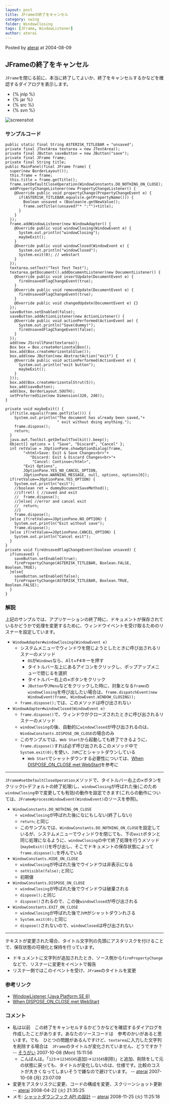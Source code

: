 ```yaml
---
layout: post
title: JFrameの終了をキャンセル
category: swing
folder: WindowClosing
tags: [JFrame, WindowListener]
author: aterai
---
```


Posted by [aterai](http://terai.xrea.jp/aterai.html) at 2004-08-09

## JFrameの終了をキャンセル
`JFrame`を閉じる前に、本当に終了してよいか、終了をキャンセルするかなどを確認するダイアログを表示します。

- {% jnlp %}
- {% jar %}
- {% src %}
- {% svn %}

<!-- dummy comment line for breaking list -->

![screenshot](https://lh3.googleusercontent.com/_9Z4BYR88imo/TQTWuSq18TI/AAAAAAAAAps/aCkiOWRqfDE/s800/WindowClosing.png)

### サンプルコード
<pre class="prettyprint"><code>public static final String ASTERISK_TITLEBAR = "unsaved";
private final JTextArea textarea = new JTextArea();
private final JButton saveButton = new JButton("save");
private final JFrame frame;
private final String title;
public MainPanel(final JFrame frame) {
  super(new BorderLayout());
  this.frame = frame;
  this.title = frame.getTitle();
  frame.setDefaultCloseOperation(WindowConstants.DO_NOTHING_ON_CLOSE);
  addPropertyChangeListener(new PropertyChangeListener() {
    @Override public void propertyChange(PropertyChangeEvent e) {
      if(ASTERISK_TITLEBAR.equals(e.getPropertyName())) {
        Boolean unsaved = (Boolean)e.getNewValue();
        frame.setTitle((unsaved?"* ":"")+title);
      }
    }
  });
  frame.addWindowListener(new WindowAdapter() {
    @Override public void windowClosing(WindowEvent e) {
      System.out.println("windowClosing");
      maybeExit();
    }
    @Override public void windowClosed(WindowEvent e) {
      System.out.println("windowClosed");
      System.exit(0); // webstart
    }
  });
  textarea.setText("Test Test Test");
  textarea.getDocument().addDocumentListener(new DocumentListener() {
    @Override public void insertUpdate(DocumentEvent e) {
      fireUnsavedFlagChangeEvent(true);
    }
    @Override public void removeUpdate(DocumentEvent e) {
      fireUnsavedFlagChangeEvent(true);
    }
    @Override public void changedUpdate(DocumentEvent e) {}
  });
  saveButton.setEnabled(false);
  saveButton.addActionListener(new ActionListener() {
    @Override public void actionPerformed(ActionEvent ae) {
      System.out.println("Save(dummy)");
      fireUnsavedFlagChangeEvent(false);
    }
  });
  add(new JScrollPane(textarea));
  Box box = Box.createHorizontalBox();
  box.add(Box.createHorizontalGlue());
  box.add(new JButton(new AbstractAction("exit") {
    @Override public void actionPerformed(ActionEvent e) {
      System.out.println("exit button");
      maybeExit();
    }
  }));
  box.add(Box.createHorizontalStrut(5));
  box.add(saveButton);
  add(box, BorderLayout.SOUTH);
  setPreferredSize(new Dimension(320, 240));
}

private void maybeExit() {
  if(title.equals(frame.getTitle())) {
    System.out.println("The document has already been saved,"+
                       " exit without doing anything.");
    frame.dispose();
    return;
  }
  java.awt.Toolkit.getDefaultToolkit().beep();
  Object[] options = { "Save", "Discard", "Cancel" };
  int retValue = JOptionPane.showOptionDialog(frame,
        "&lt;html&gt;Save: Exit &amp; Save Changes&lt;br&gt;"+
           "Discard: Exit &amp; Discard Changes&lt;br&gt;"+
            "Cancel: Continue&lt;/html&gt;",
        "Exit Options",
        JOptionPane.YES_NO_CANCEL_OPTION,
        JOptionPane.WARNING_MESSAGE, null, options, options[0]);
  if(retValue==JOptionPane.YES_OPTION) {
    System.out.println("exit");
    //boolean ret = dummyDocumentSaveMethod();
    //if(ret) { //saved and exit
    //  frame.dispose();
    //}else{ //error and cancel exit
    //  return;
    //}
    frame.dispose();
  }else if(retValue==JOptionPane.NO_OPTION) {
    System.out.println("Exit without save");
    frame.dispose();
  }else if(retValue==JOptionPane.CANCEL_OPTION) {
    System.out.println("Cancel exit");
  }
}
private void fireUnsavedFlagChangeEvent(boolean unsaved) {
  if(unsaved) {
    saveButton.setEnabled(true);
    firePropertyChange(ASTERISK_TITLEBAR, Boolean.FALSE, Boolean.TRUE);
  }else{
    saveButton.setEnabled(false);
    firePropertyChange(ASTERISK_TITLEBAR, Boolean.TRUE, Boolean.FALSE);
  }
}
</code></pre>

### 解説
上記のサンプルでは、アプリケーションの終了時に、ドキュメントが保存されているかどうかで処理を変更するために、ウィンドウイベントを受け取るためのリスナーを設定しています。

- `WindowAdapter#windowClosing(WindowEvent e)`
    - システムメニューでウィンドウを閉じようとしたときに呼び出されるリスナーのメソッド
        - `OS`が`Windows`なら、<kbd>Alt</kbd>+<kbd>F4</kbd>キーを押す
        - タイトルバー左上にあるアイコンをクリックし、ポップアップメニューで閉じるを選択
        - タイトルバー右上の×ボタンをクリック
        - `JButton`や`JMenu`などをクリックした時に、対象となる`frame`の`windowClosing`を呼び出したい場合は、`frame.dispatchEvent(new WindowEvent(frame, WindowEvent.WINDOW_CLOSING));`
    - `frame.dispose();`では、このメソッドは呼び出されない
- `WindowAdapter#windowClosed(WindowEvent e)`
    - `frame.dispose()`で、ウィンドウがクローズされたときに呼び出されるリスナーのメソッド
    - `windowClosing`の後、自動的に`windowClosed`が呼び出されるのは、`WindowConstants.DISPOSE_ON_CLOSE`の場合のみ
    - このサンプルでは、`Web Start`から起動しても終了できるように、`frame.dispose()`すれば必ず呼び出されるこのメソッド中で`System.exit(0);`を使い、`JVM`ごとシャットダウンしている
        - `Web Start`でシャットダウンする必要性については、[When DISPOSE_ON_CLOSE met WebStart](http://www.pushing-pixels.org/?p=232)を参考に

<!-- dummy comment line for breaking list -->

- - - -
`JFrame#setDefaultCloseOperation`メソッドで、タイトルバー右上の×ボタンをクリック(=デフォルトの終了処理)し、`windowClosing`が呼ばれた後(このため`windowClosing`中で変更しても有効)の動作を設定できます(これらの動作については、`JFrame#processWindowEvent(WindowEvent)`のソースを参照)。

- `WindowConstants.DO_NOTHING_ON_CLOSE`
    - `windowClosing`が呼ばれた後になにもしない(終了しない)
    - `return;`と同じ
    - このサンプルでは、`WindowConstants.DO_NOTHING_ON_CLOSE`を設定しているが、システムメニューでウィンドウを閉じても、下の`exit`ボタンと同じ処理になるように、`windowClosing`の中で終了処理を行うメソッド(`maybeExit()`)を呼び出し、そこでドキュメントの保存状態によって`frame.dispose();`を呼んでいる
- `WindowConstants.HIDE_ON_CLOSE`
    - `windowClosing`が呼ばれた後でウインドウは非表示になる
    - `setVisible(false);`と同じ
    - 初期値
- `WindowConstants.DISPOSE_ON_CLOSE`
    - `windowClosing`が呼ばれた後でウインドウは破棄される
    - `dispose();`と同じ
    - `dispose()`されるので、この後`windowClosed`が呼び出される
- `WindowConstants.EXIT_ON_CLOSE`
    - `windowClosing`が呼ばれた後で`JVM`がシャットダウンれさる
    - `System.exit(0);`と同じ
    - `dispose()`されないので、`windowClosed`は呼び出されない

<!-- dummy comment line for breaking list -->

- - - -
テキストが変更された場合、タイトル文字列の先頭にアスタリスクを付けることで、保存状態の可視化と保持を行っています。

- ドキュメントに文字列が追加されたとき、ソース側から`firePropertyChange`などで、リスナーに変更をイベントで報告
- リスナー側ではこのイベントを受け、`JFrame`のタイトルを変更

<!-- dummy comment line for breaking list -->

### 参考リンク
- [WindowListener (Java Platform SE 6)](http://docs.oracle.com/javase/jp/6/api/java/awt/event/WindowListener.html)
- [When DISPOSE_ON_CLOSE met WebStart](http://www.pushing-pixels.org/?p=232)

<!-- dummy comment line for breaking list -->

### コメント
- 私は以前　この終了をキャンセルするかどうかなどを確認するダイアログを作成したことがあります。あなたのソースコードは　参考のかいがあると思います。でも　ひとつの問題があるんですけど、`textarea`に入力した文字列を削除する場合は　`JFrame`のタイトルが変化されていません、どうですか？ -- [そうがい](http://terai.xrea.jp/そうがい.html) 2007-10-08 (Mon) 15:11:56
    - こんばんは。「`123`->`12345`(`45`追加)->`123`(`45`削除)」と追加、削除をして元の状態に戻っても、タイトルが変化しないのは、仕様です。比較のコストが大きくなってしまいそうで嫌なので避けています。 -- [aterai](http://terai.xrea.jp/aterai.html) 2007-10-08 (月) 23:07:09
- 変更をアスタリスクに変更、コードの構成を変更、スクリーンショット更新 -- [aterai](http://terai.xrea.jp/aterai.html) 2008-04-22 (火) 21:35:25
- メモ: [シャットダウンフック API の設計](http://docs.oracle.com/javase/jp/6/technotes/guides/lang/hook-design.html) -- [aterai](http://terai.xrea.jp/aterai.html) 2008-11-25 (火) 11:25:18

<!-- dummy comment line for breaking list -->

